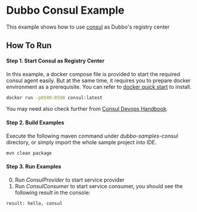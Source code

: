 # Dubbo Consul Example

This example shows how to use [consul](https://www.consul.io/) as Dubbo's registry center

## How To Run

#### Step 1. Start Consul as Registry Center

In this example, a docker compose file is provided to start the required consul agent easily. But at the same time, it requires you to prepare docker environment as a prerequisite. You can refer to [docker quick start](https://www.docker.com/get-started) to install.

```bash
docker run -p8500:8500 consul:latest
```

You may need also check further from [Consul Devops Handbook](https://imaginea.gitbooks.io/consul-devops-handbook/content/deploying_consul_in_docker_containers.html).

#### Step 2. Build Examples

Execute the following maven command under *dubbo-samples-consul* directory, or simply import the whole sample project into IDE.

```bash
mvn clean package
```

#### Step 3. Run Examples

0. Run *ConsulProvider* to start service provider
0. Run *ConsulConsumer* to start service consumer, you should see the following result in the console:
```bash
result: hello, consul
```
